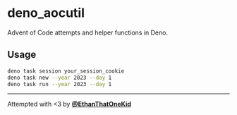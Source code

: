 # deno_aocutil

Advent of Code attempts and helper functions in Deno.

## Usage

```sh
deno task session your_session_cookie
deno task new --year 2023 --day 1
deno task run --year 2023 --day 1
```

---

Attempted with <3 by [**@EthanThatOneKid**](https://etok.codes/)
